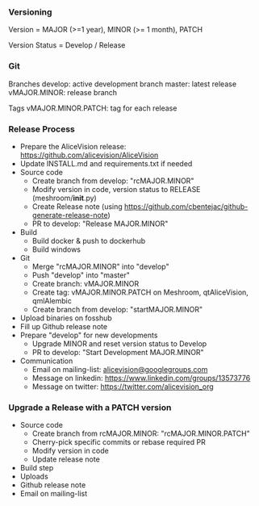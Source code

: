 
### Versioning

Version = MAJOR (>=1 year), MINOR (>= 1 month), PATCH

Version Status = Develop / Release


### Git

Branches
    develop: active development branch
    master: latest release
    vMAJOR.MINOR: release branch

Tags
    vMAJOR.MINOR.PATCH: tag for each release


### Release Process

 - Prepare the AliceVision release: https://github.com/alicevision/AliceVision
 - Update INSTALL.md and requirements.txt if needed
 - Source code
   - Create branch from develop: "rcMAJOR.MINOR"
   - Modify version in code, version status to RELEASE (meshroom/__init__.py)
   - Create Release note (using https://github.com/cbentejac/github-generate-release-note)
   - PR to develop: "Release MAJOR.MINOR"
 - Build
   - Build docker & push to dockerhub
   - Build windows
 - Git
   - Merge "rcMAJOR.MINOR" into "develop"
   - Push "develop" into "master"
   - Create branch: vMAJOR.MINOR
   - Create tag: vMAJOR.MINOR.PATCH on Meshroom, qtAliceVision, qmlAlembic
   - Create branch from develop: "startMAJOR.MINOR"
 - Upload binaries on fosshub
 - Fill up Github release note
 - Prepare "develop" for new developments
   - Upgrade MINOR and reset version status to Develop
   - PR to develop: "Start Development MAJOR.MINOR"
 - Communication
   - Email on mailing-list: alicevision@googlegroups.com
   - Message on linkedin: https://www.linkedin.com/groups/13573776
   - Message on twitter: https://twitter.com/alicevision_org

### Upgrade a Release with a PATCH version

 - Source code
   - Create branch from rcMAJOR.MINOR: "rcMAJOR.MINOR.PATCH"
   - Cherry-pick specific commits or rebase required PR
   - Modify version in code
   - Update release note
 - Build step
 - Uploads
 - Github release note
 - Email on mailing-list

